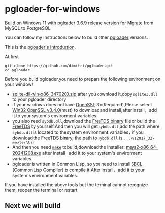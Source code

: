 # pgloader-for-windows
Build on Windows 11 with pgloader 3.6.9 release version for Migrate from MySQL to PostgreSQL

You can follow my instructions below to build other [pgloader](https://github.com/dimitri/pgloader/releases) versions.

This is the [pgloader's Introduction](https://pgloader.io/).

At first
```
git clone https://github.com/dimitri/pgloader.git
cd pgloader
```

Before you build pgloader,you need to prepare the following environment on your windows
- [sqlite-dll-win-x86-3470200.zip](https://www.sqlite.org/download.html),after you download it,copy `sqlite3.dll` to your pgloader directory
- If your windows does not have [OpenSSL](https://slproweb.com/products/Win32OpenSSL.html) 3.x(Required),Please select [Win32 OpenSSL v3.4.0](https://slproweb.com/download/Win32OpenSSL_Light-3_4_0.msi)(must) to download and install,after install，add it to your system's environment variables
- you also need `sybdb.dll`,download the [FreeTDS binary](https://appveyor-artifacts-enam.7b474ce6bd9813bd1e711f7cdc19151f.r2.cloudflarestorage.com/freetds-24821/freetds/3203/pjr92uw497iu2go1/vs2017_32-master.zip?X-Amz-Expires=300&X-Amz-Algorithm=AWS4-HMAC-SHA256&X-Amz-Credential=23e97e8f2c472db9a7966a0f1cd5e0c6/20241219/us-east-1/s3/aws4_request&X-Amz-Date=20241219T123943Z&X-Amz-SignedHeaders=host&X-Amz-Signature=5d96f4de16e5852d5444e83e238751c79bdb3b9e3f8fadb9c908de4c953a97ae) file or bulid the [FreeTDS](https://www.freetds.org/docs.html) by yourself.And then you will get `sybdb.dll`,add the path where `sybdb.dll` is located to the system environment variables，if you download the FreeTDS binary, the path to `sybdb.dll` is `...\vs2017_32-master\bin`
- And then you need [`make`](https://www.msys2.org/) to build,download the installer: [msys2-x86_64-20241208.exe](https://objects.githubusercontent.com/github-production-release-asset-2e65be/80988227/cedfe079-9fca-44f4-b2bf-021f8f8107e2?X-Amz-Algorithm=AWS4-HMAC-SHA256&X-Amz-Credential=releaseassetproduction%2F20241219%2Fus-east-1%2Fs3%2Faws4_request&X-Amz-Date=20241219T133256Z&X-Amz-Expires=300&X-Amz-Signature=466675e3f5b5aef1a54d3de0ad9ed231148cea1c0b1ec04d075be51336deae68&X-Amz-SignedHeaders=host&response-content-disposition=attachment%3B%20filename%3Dmsys2-x86_64-20241208.exe&response-content-type=application%2Foctet-stream) after install，add it to your system's environment variables.
- pgloader is written in Common Lisp, so you need to install [SBCL](https://cyfuture.dl.sourceforge.net/project/sbcl/sbcl/2.3.2/sbcl-2.3.2-x86-windows-binary.msi?viasf=1) (Common Lisp Compiler) to compile it.After install，add it to your system's environment variables.

If you have installed the above tools but the terminal cannot recognize them, reopen the terminal or restart

Next we will build
- 
